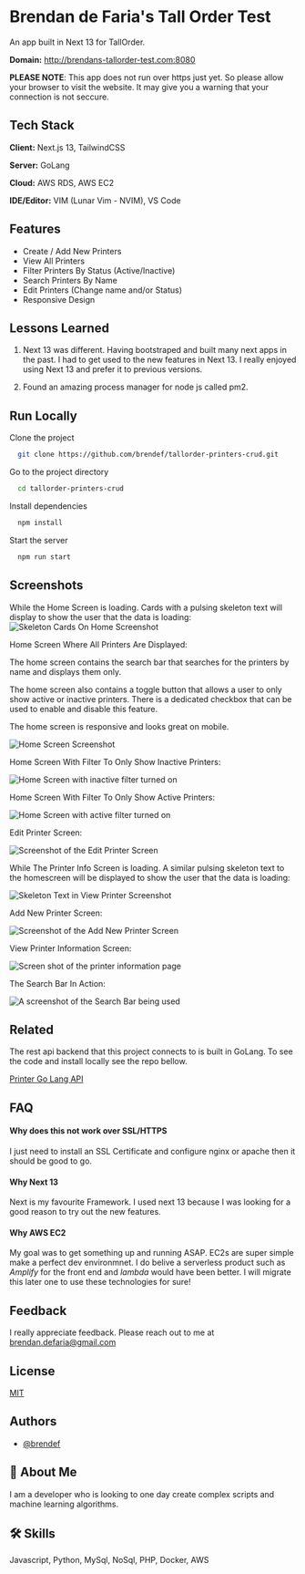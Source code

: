 
# Brendan de Faria's Tall Order Test

An app built in Next 13 for TallOrder. 

**Domain:** http://brendans-tallorder-test.com:8080

**PLEASE NOTE**: This app does not run over https just yet. So please allow your browser to visit the website. It may give you a warning that your connection is not seccure.


## Tech Stack

**Client:** Next.js 13, TailwindCSS

**Server:** GoLang

**Cloud:** AWS RDS, AWS EC2

**IDE/Editor:** VIM (Lunar Vim - NVIM), VS Code


## Features

- Create / Add New Printers
- View All Printers
- Filter Printers By Status (Active/Inactive)
- Search Printers By Name
- Edit Printers (Change name and/or Status)
- Responsive Design


## Lessons Learned

1. Next 13 was different. Having bootstraped and built many next apps in the past. I had to get used to the new features in Next 13. I really enjoyed using Next 13 and prefer it to previous versions. 

2. Found an amazing process manager for node js called pm2. 



## Run Locally

Clone the project

```bash
  git clone https://github.com/brendef/tallorder-printers-crud.git
```

Go to the project directory

```bash
  cd tallorder-printers-crud
```

Install dependencies

```bash
  npm install
```

Start the server

```bash
  npm run start
```


## Screenshots

While the Home Screen is loading. Cards with a pulsing skeleton text will display to show the user that the data is loading:\
![Skeleton Cards On Home Screenshot](https://github.com/brendef/tallorder-printers-crud/blob/main/screenshots/skeleton-home.png?raw=true)

Home Screen Where All Printers Are Displayed:

The home screen contains the search bar that searches for the printers by name and displays them only. 

The home screen also contains a toggle button that allows a user to only show active or inactive printers. There is a dedicated checkbox that can be used to enable and disable this feature. 

The home screen is responsive and looks great on mobile.

![Home Screen Screenshot](https://github.com/brendef/tallorder-printers-crud/blob/main/screenshots/home.png?raw=true)

Home Screen With Filter To Only Show Inactive Printers:

![Home Screen with inactive filter turned on](https://github.com/brendef/tallorder-printers-crud/blob/main/screenshots/filter-active.png?raw=true)

Home Screen With Filter To Only Show Active Printers:

![Home Screen with active filter turned on](https://github.com/brendef/tallorder-printers-crud/blob/main/screenshots/filter-active.png?raw=true)

Edit Printer Screen:

![Screenshot of the Edit Printer Screen](https://github.com/brendef/tallorder-printers-crud/blob/main/screenshots/edit-printer.png?raw=true)

While The Printer Info Screen is loading. A similar pulsing skeleton text to the homescreen will be displayed to show the user that the data is loading:

![Skeleton Text in View Printer Screenshot](https://github.com/brendef/tallorder-printers-crud/blob/main/screenshots/skeleton-view.png?raw=true)

Add New Printer Screen:

![Screenshot of the Add New Printer Screen](https://github.com/brendef/tallorder-printers-crud/blob/main/screenshots/new-printer.png?raw=true)

View Printer Information Screen:

![Screen shot of the printer information page](https://github.com/brendef/tallorder-printers-crud/blob/main/screenshots/view-printer.png?raw=true)

The Search Bar In Action:

![A screenshot of the Search Bar being used](https://github.com/brendef/tallorder-printers-crud/blob/main/screenshots/search-printer.png?raw=true)


## Related

The rest api backend that this project connects to is built in GoLang. To see the code and install locally see the repo bellow.

[Printer Go Lang API](https://github.com/brendef/tallorder-printer-api.git)


## FAQ

#### Why does this not work over SSL/HTTPS

I just need to install an SSL Certificate and configure nginx or apache then it should be good to go.

#### Why Next 13

Next is my favourite Framework. I used next 13 because I was looking for a good reason to try out the new features. 

#### Why AWS EC2

My goal was to get something up and running ASAP. EC2s are super simple make a perfect dev environmnet. I do belive a serverless product such as *Amplify* for the front end and *lambda* would have been better. I will migrate this later one to use these technologies for sure!
## Feedback

I really appreciate feedback. Please reach out to me at brendan.defaria@gmail.com


## License

[MIT](https://choosealicense.com/licenses/mit/)


## Authors

- [@brendef](https://www.github.com/brendef)


## 🚀 About Me
I am a developer who is looking to one day create complex scripts and machine learning algorithms.


## 🛠 Skills
Javascript, Python, MySql, NoSql, PHP, Docker, AWS

